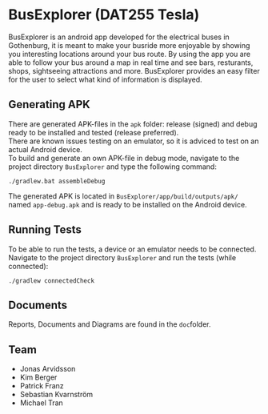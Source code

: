 # BusExplorer (DAT255 Tesla)

BusExplorer is an android app developed for the electrical buses in Gothenburg, it is meant to make your busride more enjoyable by showing you interesting locations around your bus route. By using the app you are able to follow your bus around a map in real time and see bars, resturants, shops, sightseeing attractions and more. BusExplorer provides an easy filter for the user to select what kind of information is displayed.

## Generating APK

There are generated APK-files in the `apk` folder: release (signed) and debug ready to be installed and tested (release preferred).</br>
There are known issues testing on an emulator, so it is adviced to test on an actual Android device.</br>
To build and generate an own APK-file in debug mode, navigate to the project directory `BusExplorer` and type the following command:
```
./gradlew.bat assembleDebug
```

The generated APK is located in `BusExplorer/app/build/outputs/apk/` named `app-debug.apk` and is ready to be installed on the Android device.

## Running Tests

To be able to run the tests, a device or an emulator needs to be connected.</br>
Navigate to the project directory `BusExplorer` and run the tests (while connected):

```
./gradlew connectedCheck
```

## Documents

Reports, Documents and Diagrams are found in the `doc`folder.

## Team

* Jonas Arvidsson
* Kim Berger
* Patrick Franz
* Sebastian Kvarnström
* Michael Tran
